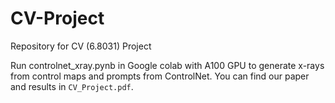 # CV-Project

Repository for CV (6.8031) Project

Run controlnet_xray.pynb in Google colab with A100 GPU to generate x-rays from control maps and prompts from ControlNet. You can find our paper and results in `CV_Project.pdf`.
